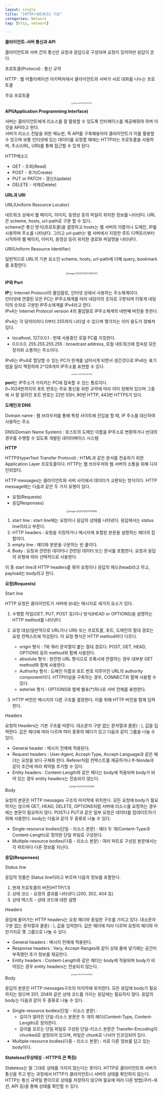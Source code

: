 ```yaml
---
layout: single
title: "[HTTP/네트워크] 기초"
categories: Network
tag: [http, network]

---
```


**클라이언트-서버 통신과 API**

클라이언트와 서버 간의 통신은 요청과 응답으로 구성되며 요청이 있어야만 응답이 온다.

프로토콜(Protocol) : 통신 규약

HTTP : 웹 어플리케이션 아키텍처에서 클라이언트와 서버가 서로 대화를 나누는 프로토콜

주요 프로토콜

<center>

<img src="../images/2022-07-28-network_first/image-20220728222631344.png" alt="image-20220728222631344" style="zoom: 33%;" /></center>



**API(Application Programming Interface)**

서버는 클라이언트에게 리소스를 잘 활용할 수 있도록 인터페이스를 제공해줘야 하며 이것을 API라고 한다.  
서버가 리소스 전달을 위한 메뉴판, 즉 API를 구축해놓아야 클라이언트가 이를 활용할 수 있으며 보통 인터넷에 있는 데이터를 요청할 때에는 HTTP라는 프로토콜을 사용하며, 주소(URL, URI)를 통해 접근할 수 있게 된다.

HTTP메소드

- GET - 조회(Read)
- POST - 추가(Create)
- PUT or PATCH - 갱신(Update)
- DELETE - 삭제(Delete)

**URL과 URI**

URL(Uniform Resource Locator)

네트워크 상에서 웹 페이지, 이미지, 동영상 등의 파일이 위치한 정보를 나타낸다. URL은 scheme, hosts, url-path로 구분 할 수 있다.  
scheme은 통신 방식(프로토콜)을 결정하고 hosts는 웹 서버의 이름이나 도메인, IP를 사용하며 주소를 나타낸다. 그리고 url-path는 웹 서버에서 지정한 루트 디렉토리부터 시작하여 웹 페이지, 이미지, 동영상 등이 위치한 경로와 파일명을 나타낸다.

URI(Uniform Resource Identifier)

일번적으로 URL의 기본 요소인 scheme, hosts, url-path에 더해 query, bookmark를 포함한다.

<center>

<img src="../../images/2022-07-28-network_first/image-20220728223943373.png" alt="image-20220728223943373" style="zoom:50%;" />

</center>

**IP와 Port**

**IP**는 Internet Protocol의 줄임말로, 인터넷 상에서 사용하는 주소체계이다.  
인터넷에 연결된 모든 PC는 IP주소체계를 따라 네덩이의 숫자로 구분되며 이렇게 네덩이의 숫자로 구분된 IP주소체계를 IPv4라고 한다.  
IPv4는 Internet Protocol version 4의 줄임말로 IP주소체계의 네번째 버전을 뜻한다.

IPv4는 각 덩어리마다 0부터 255까지 나타낼 수 있으며 몇가지는 이미 용도가 정해져 있다.

- localhost, 127.0.0.1 : 현재 사용중인 로컬 PC를 지칭한다.
- 0.0.0.0, 255.255.255.255 : broadcast address, 로컬 네트워크에 접속된 모든 장치와 소통하는 주소이다.

IPv6는 IPv4로 할당할 수 있는 PC가 한계를 넘어서게 되면서 생긴것으로 IPv6는 표기법을 달리 책정하여 2^128개의 IP주소를 표현할 수 있다.

<center>

<img src="../../images/2022-07-28-network_first/image-20220728224625380.png" alt="image-20220728224625380" style="zoom:33%;" />

</center>



**port**는 IP주소가 가리키는 PC에 접속할 수 있는 통로이다.  
0~1024번까지의 포트 번호는 주요 통신을 위한 규약에 따라 이미 정해져 있으며 그중에 서 잘 알려진 포트 번호는 22번 SSH, 80번 HTTP, 443번 HTTPS가 있다.

**도메인과 DNS**

Domain name : 웹 브라우저를 통해 특정 사이트에 진입을 할 때, IP 주소를 대신하여 사용하는 주소

DNS(Domain Name System) : 호스트의 도메인 이름을 IP주소로 변환하거나 반대의 경우를 수행할 수 있도록 개발된 데이터베이스 시스템



**HTTP**

HTTP(HyperText Transfer Protocol) : HTML과 같은 문서를 전송하기 위한 Application Layer 프로토콜이다. HTTP는 웹 브라우저와 웹 서버의 소통을 위해 디자인되었다. 

HTTP messages는 클라이언트와 서버 사이에서 데이터가 교환되는 방식이다. HTTP message에는 다음과 같은 두 가지 유형이 있다.

- 요청(Requests)
- 응답Responses)

<center>

<img src="../../images/2022-07-28-network_first/image-20220728231139145.png" alt="image-20220728231139145" style="zoom:50%;" />

</center>

1. start line : start line에는 요청이나 응답의 상태를 나타낸다. 응답에서는 status line이라고 부른다.
2. HTTP headers : 요청을 지정하거나 메시지에 포함된 본문을 설명하는 헤더의 집합이다.
3. empty line : 헤더와 본문을 구분하는 빈 줄이다.
4. Body : 요청과 관련된 데이터나 관련된 데이터 또는 문서를 포함한다. 요청과 응답의 유형에 따라 선택적으로 사용한다.

이 중 start line과 HTTP headers를 묶어 요청이나 응답의 헤드(head)라고 하고, payload는 body라고 한다.

**요청(Requests)**

Start line

HTTP 요청은 클라이언트가 서버에 보내는 메시지로 세가지 요소가 있다.

1. 수행할 작업(GET, PUT, POST 등)이나 방식(HEAD or OPTIONS)을 설명하는 HTTP method를 나타낸다
2. 요청 대상(일반적으로 URL이나 URI) 또는 프로토콜, 포트, 도메인의 절대 경로는 요청 컨텍스트에 작성된다. 이 요청 형식은 HTTP method마다 다르다.
   - origin 형식 : ?와 쿼리 문자열이 붙는 절대 경로다. POST, GET, HEAD, OPTIONS 등의 method와 함께 사용한다.
   - absolute 형식 : 완전한 URL 형식으로 프록시에 연결하는 경우 대부분 GET method와 함께 사용한다.
   - Authority 형식 : 도메인 이름과 포트 번호 이루어진 URL의 authority component이다. HTTP터널을 구축하는 경우, CONNECT와 함께 사용할 수 있다.
   - asterisk 형식 : OPTIONS와 함께 별표(*)하나로 서버 전체를 표현한다.

3. HTTP 버전은 메시지의 다른 구조를 결정한다. 이를 위해 HTTP 버전을 함께 입력한다.

Headers

요청의 Headers는 기본 구조를 따른다. 대소문자 구분 없는 문자열과 콜론( : ), 값을 입력한다. 값은 헤더에 따라 다르며 여러 종류의 헤더가 있고 다음과 같이 그룹을 나눌 수 있다.

- General header : 메시지 전체에 적용된다.
- Request headers : User-Agent, Accept-Type, Accept-Language과 같은 헤더는 요청을 보다 구체화 한다. Referer처럼 컨텍스트를 제공하거나 If-Nonde과 같이 조건에 따라 제약을 추가할 수 있다.
- Entity headers : Content-Length와 같은 헤더는 body에 적용되며 body가 비어 있는 경우 entity headers는 전송되지 않는다.
<center>
<img src="../../images/2022-07-28-network_first/image-20220728233055880.png" alt="image-20220728233055880" style="zoom:40%;" />
</center>
Body

요청의 본문은 HTTP messages 구조의 마지막에 위치한다. 모든 요청에 body가 필요하지는 않으며 GET, HEAD, DELETE, OPTIONS처럼 서버에 리소스를 요청하는 경우에는 본문이 필요하지 않다. POST나 PUT과 같은 일부 요청은 데이터를 업데이트하기 위해 사용한다. body는 다음과 같이 두 종류로 나눌 수 있다.

- Single-resource bodies(단일 - 리소스 본문) : 헤더 두 개(Content-Type과 Content-Length)로 정의된 단일 파일로 구성된다.
- Multiple-resource bodies(다중 - 리소스 본문) : 여러 파트로 구성된 본문에서는 각 파트마다 다른 정보를 지닌다.

**응답(Responses)**

Status line

응답의 첫줄은 Status line이라고 부르며 다음의 정보를 포함한다.

1. 현재 프로토콜의 버전(HTTP/1.1)
2. 상태 코드 - 요청의 결과를 나타낸다.(200, 302, 404 등)
3. 상태 텍스트 - 상태 코드에 대한 설명

Headers

응답에 들어가는 HTTP headers는 요청 헤더와 동일한 구조를 가지고 있다. 대소문자 구분 없는 문자열과 콜론( : ), 값을 입력한다. 값은 헤더에 따라 다르며 요청의 헤더와 마찬가지로 몇 그룹으로 나눌 수 있다.

- General headers : 메시지 전체에 적용된다.
- Response headers : Vary, Accept-Ranges와 같이 상태 줄에 넣기에는 공간이 부족했던 추가 정보를 제공한다.
- Entity headers : Content-Length와 같은 헤더는 body에 적용되며 body가 비어있는 경우 entity headers는 전송되지 않는다.
<center>
<img src="../../images/2022-07-28-network_first/image-20220728234119805.png" alt="image-20220728234119805" style="zoom:35%;" />
</center>
Body

응답의 본문은 HTTP messages구조의 마지막에 위치한다. 모든 응답에 body가 필요하지는 않으며 201, 204와 같은 상태 코드를 가지는 응답에는 필요하지 않다. 응답의 body는 다음과 같이 두 종류로 나눌 수 있다.

- Single-resource bodies(단일 - 리소스 본문) :
  - 길이가 알려진 단일-리소스 본문은 두 개의 헤더(Content-Type, Content-Length)로 정의한다.
  - 길이를 모르는 단일 파일로 구성된 단일-리소스 본문은 Transfer-Encoding이 chunked로 설정되어 있으며, 파일은 chunk로 나뉘어 인코딩되어 있다.
- Multiple-resource bodies(다중 - 리소스 본문) : 서로 다른 정보를 담고 있는 body이다.



**Stateless(무상태성 - HTTP의 큰 특징)**

Stateless는 말 그대로 상태를 가지지 않는다는 뜻이다. HTTP로 클라이언트와 서버가 통신을 주고 받는 과정에서 HTTP가 클라이언트나 서버의 상태를 확인하지 않는다.  
HTTP는 통신 규약일 뿐이므로 상태를 저장하지 않으며 필요에 따라 다른 방법(쿠키-세션, API 등)을 통해 상태를 확인할 수 있다.